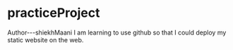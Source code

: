 # practiceProject
Author---shiekhMaani
I am learning to use github so that I could deploy my static website on the web. 

